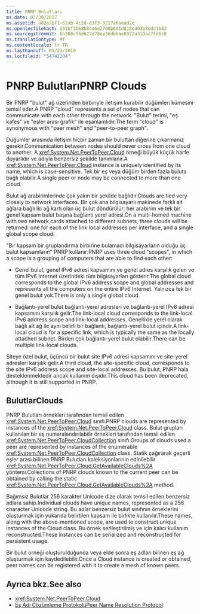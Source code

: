 ```yaml
---
title: PNRP Bulutları
ms.date: 03/30/2017
ms.assetid: a82e2bf1-62ab-4c2d-83f3-3217a6aead2e
ms.openlocfilehash: d91bf1b68b8446e2700b601d818c493b8edc1b82
ms.sourcegitcommit: 6b308cf6d627d78ee36dbbae8972a310ac7fd6c8
ms.translationtype: MT
ms.contentlocale: tr-TR
ms.lasthandoff: 01/23/2019
ms.locfileid: "54742204"
---
```

# <a name="pnrp-clouds"></a><span data-ttu-id="b7585-102">PNRP Bulutları</span><span class="sxs-lookup"><span data-stu-id="b7585-102">PNRP Clouds</span></span>
<span data-ttu-id="b7585-103">Bir PNRP "bulut" ağ üzerinden birbiriyle iletişim kurabilir düğümleri kümesini temsil eder.</span><span class="sxs-lookup"><span data-stu-id="b7585-103">A PNRP "cloud" represents a set of nodes that can communicate with each other through the network.</span></span> <span data-ttu-id="b7585-104">"Bulut" terimi, "eş kafes" ve "eşler arası grafik" ile eşanlamlıdır.</span><span class="sxs-lookup"><span data-stu-id="b7585-104">The term "cloud" is synonymous with "peer mesh" and "peer-to-peer graph".</span></span>  
  
 <span data-ttu-id="b7585-105">Düğümler arasında iletişim hiçbir zaman bir buluttan diğerine çıkarmanız gerekir.</span><span class="sxs-lookup"><span data-stu-id="b7585-105">Communication between nodes should never cross from one cloud to another.</span></span> <span data-ttu-id="b7585-106">A <xref:System.Net.PeerToPeer.Cloud> örneği büyük küçük harfe duyarlıdır ve adıyla benzersiz şekilde tanımlanır.</span><span class="sxs-lookup"><span data-stu-id="b7585-106">A <xref:System.Net.PeerToPeer.Cloud> instance is uniquely identified by its name, which is case-sensitive.</span></span> <span data-ttu-id="b7585-107">Tek bir eş veya düğüm birden fazla buluta bağlı olabilir.</span><span class="sxs-lookup"><span data-stu-id="b7585-107">A single peer or node may be connected to more than one cloud.</span></span>  
  
 <span data-ttu-id="b7585-108">Bulut ağ arabirimlerinde çok yakın bir şekilde bağlıdır.</span><span class="sxs-lookup"><span data-stu-id="b7585-108">Clouds are tied very closely to network interfaces.</span></span>  <span data-ttu-id="b7585-109">Bir çok ana bilgisayarlı makinede farklı alt ağlara bağlı iki ağ kartı olan üç bulut döndürülür: her arabirim ve tek bir genel kapsam bulut başına bağlantı yerel adresi.</span><span class="sxs-lookup"><span data-stu-id="b7585-109">On a multi-homed machine with two network cards attached to different subnets, three clouds will be returned: one for each of the link local addresses per interface, and a single global scope cloud.</span></span>  
  
 <span data-ttu-id="b7585-110">"Bir kapsam bir gruplandırma birbirine bulamadı bilgisayarların olduğu üç bulut kapsamların" PNRP kullanır:</span><span class="sxs-lookup"><span data-stu-id="b7585-110">PNRP uses three cloud "scopes", in which a scope is a grouping of computers that are able to find each other:</span></span>  
  
-   <span data-ttu-id="b7585-111">Genel bulut, genel IPv6 adresi kapsamını ve genel adres karşılık gelen ve tüm IPv6 Internet üzerindeki tüm bilgisayarları gösterir.</span><span class="sxs-lookup"><span data-stu-id="b7585-111">The global cloud corresponds to the global IPv6 address scope and global addresses and represents all the computers on the entire IPv6 Internet.</span></span> <span data-ttu-id="b7585-112">Yalnızca tek bir genel bulut yok.</span><span class="sxs-lookup"><span data-stu-id="b7585-112">There is only a single global cloud.</span></span>  
  
-   <span data-ttu-id="b7585-113">Bağlantı-yerel bulut bağlantı-yerel adresleri ve bağlantı-yerel IPv6 adresi kapsamını karşılık gelir.</span><span class="sxs-lookup"><span data-stu-id="b7585-113">The link-local cloud corresponds to the link-local IPv6 address scope and link-local addresses.</span></span> <span data-ttu-id="b7585-114">Genellikle yerel olarak bağlı alt ağ ile aynı belirli bir bağlantı, bağlantı-yerel bulut içindir.</span><span class="sxs-lookup"><span data-stu-id="b7585-114">A link-local cloud is for a specific link, which is typically the same as the locally attached subnet.</span></span> <span data-ttu-id="b7585-115">Birden çok bağlantı-yerel bulut olabilir.</span><span class="sxs-lookup"><span data-stu-id="b7585-115">There can be multiple link-local clouds.</span></span>  
  
 <span data-ttu-id="b7585-116">Siteye özel bulut, üçüncü bir bulut site IPv6 adresi kapsamını ve site-yerel adresleri karşılık gelir.</span><span class="sxs-lookup"><span data-stu-id="b7585-116">A third cloud, the site-specific cloud, corresponds to the site IPv6 address scope and site-local addresses.</span></span> <span data-ttu-id="b7585-117">Bu bulut, PNRP hala desteklenmektedir ancak kullanım dışıdır.</span><span class="sxs-lookup"><span data-stu-id="b7585-117">This cloud has been deprecated, although it is still supported in PNRP.</span></span>  
  
## <a name="clouds"></a><span data-ttu-id="b7585-118">Bulutlar</span><span class="sxs-lookup"><span data-stu-id="b7585-118">Clouds</span></span>  
 <span data-ttu-id="b7585-119">PNRP Bulutları örnekleri tarafından temsil edilen <xref:System.Net.PeerToPeer.Cloud> sınıfı.</span><span class="sxs-lookup"><span data-stu-id="b7585-119">PNRP clouds are represented by instances of the <xref:System.Net.PeerToPeer.Cloud> class.</span></span> <span data-ttu-id="b7585-120">Bulut grupları kullanılan bir eş numaralandırılabilir örnekleri tarafından temsil edilen <xref:System.Net.PeerToPeer.CloudCollection> sınıfı.</span><span class="sxs-lookup"><span data-stu-id="b7585-120">Groups of clouds used a peer are represented by instances of the enumerable <xref:System.Net.PeerToPeer.CloudCollection> class.</span></span> <span data-ttu-id="b7585-121">Statik çağırarak geçerli eşler arası bilinen PNRP Bulutları koleksiyonlarının edinilebilir <xref:System.Net.PeerToPeer.Cloud.GetAvailableClouds%2A> yöntemi.</span><span class="sxs-lookup"><span data-stu-id="b7585-121">Collections of PNRP clouds known to the current peer can be obtained by calling the static <xref:System.Net.PeerToPeer.Cloud.GetAvailableClouds%2A> method.</span></span>  
  
 <span data-ttu-id="b7585-122">Bağımsız Bulutlar 256 karakter Unicode dize olarak temsil edilen benzersiz adlara sahip.</span><span class="sxs-lookup"><span data-stu-id="b7585-122">Individual clouds have unique names, represented as a 256 character Unicode string.</span></span> <span data-ttu-id="b7585-123">Bu adlar benzersiz bulut sınıfının örneklerini oluşturmak için yukarıda belirtilen kapsam ile birlikte kullanılır.</span><span class="sxs-lookup"><span data-stu-id="b7585-123">These names, along with the above-mentioned scope, are used to construct unique instances of the Cloud class.</span></span> <span data-ttu-id="b7585-124">Bu örnek serileştirilmiş ve için kalıcı kullanım reconstructed.</span><span class="sxs-lookup"><span data-stu-id="b7585-124">These instances can be serialized and reconstructed for persistent usage.</span></span>  
  
 <span data-ttu-id="b7585-125">Bir bulut örneği oluşturulduğunda veya elde sonra eş adları bilinen eş ağ oluşturmak için kaydedilebilir.</span><span class="sxs-lookup"><span data-stu-id="b7585-125">Once a Cloud instance is created or obtained, peer names can be registered with it to create a mesh of known peers.</span></span>  
  
## <a name="see-also"></a><span data-ttu-id="b7585-126">Ayrıca bkz.</span><span class="sxs-lookup"><span data-stu-id="b7585-126">See also</span></span>
- <xref:System.Net.PeerToPeer.Cloud>
- [<span data-ttu-id="b7585-127">Eş Adı Çözümleme Protokolü</span><span class="sxs-lookup"><span data-stu-id="b7585-127">Peer Name Resolution Protocol</span></span>](../../../docs/framework/network-programming/peer-name-resolution-protocol.md)
